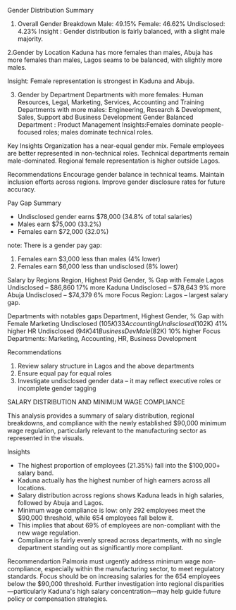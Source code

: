 Gender Distribution Summary 
1. Overall Gender Breakdown
Male: 49.15%
Female: 46.62%
Undisclosed: 4.23%
Insight : Gender distribution is fairly balanced, with a slight male majority.

2.Gender by Location
Kaduna has more females than males,
Abuja has more females than males,
Lagos seams to be balanced, with slightly more males.

Insight: Female representation is strongest in Kaduna and Abuja.

3. Gender by Department
Departments with more females:
Human Resources, Legal, Marketing, Services, Accounting and Training
Departments with more males:
Engineering, Research & Development, Sales, Support abd Business Development
Gender Balanced Department : Product Management
Insights:Females dominate people-focused roles; males dominate technical roles.

Key Insights
Organization has a near-equal gender mix.
Female employees are better represented in non-technical roles.
Technical departments remain male-dominated.
Regional female representation is higher outside Lagos.

Recommendations
Encourage gender balance in technical teams.
Maintain inclusion efforts across regions.
Improve gender disclosure rates for future accuracy.



Pay Gap Summary
- Undisclosed gender earns $78,000 (34.8% of total salaries)
- Males earn $75,000 (33.2%)
- Females earn $72,000 (32.0%)

note: There is a gender pay gap:
1. Females earn $3,000 less than males (4% lower)
2. Females earn $6,000 less than undisclosed (8% lower)

Salary by Regions
Region,	Highest Paid Gender,	% Gap with Female
Lagos	   Undisclosed – $86,860	  17% more
Kaduna	 Undisclosed – $78,643	  9% more
Abuja	   Undisclosed – $74,379	  6% more
 Focus Region: Lagos – largest salary gap.

Departments with notables gaps
Department,	Highest Gender,	   % Gap with Female
Marketing	  Undisclosed ($105K)	  33% higher
Accounting	Undisclosed ($102K)	  41% higher
HR	        Undisclosed ($94K)	  41% higher
BusinessDev	Male ($82K)	          10% higher
 Focus Departments: Marketing, Accounting, HR, Business Development

Recommendations 
1. Review salary structure in Lagos and the above departments
2. Ensure equal pay for equal roles
3. Investigate undisclosed gender data – it may reflect executive roles or incomplete gender tagging


SALARY DISTRIBUTION AND MINIMUM WAGE COMPLIANCE

This analysis provides a summary of salary distribution, regional breakdowns, 
and compliance with the newly established $90,000 minimum wage regulation, 
particularly relevant to the manufacturing sector as represented in the visuals. 

Insights 
- The highest proportion of employees (21.35%) fall into the $100,000+ salary band.
- Kaduna actually has the highest number of high earners across all locations.
- Salary distribution across regions shows Kaduna leads in high salaries, followed by Abuja and Lagos.
- Minimum wage compliance is low: only 292 employees meet the $90,000 threshold, while 654 employees fall below it.
- This implies that about 69% of employees are non-compliant with the new wage regulation.
- Compliance is fairly evenly spread across departments, with no single department standing out as significantly more compliant.

Recommendartion
Palmoria must urgently address minimum wage non-compliance, especially within the manufacturing sector, to meet regulatory standards.
Focus should be on increasing salaries for the 654 employees below the $90,000 threshold.
Further investigation into regional disparities—particularly Kaduna's high salary concentration—may help guide future policy or compensation strategies.



